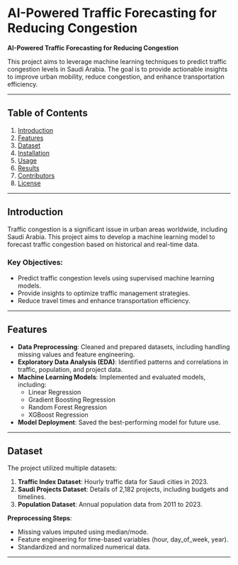 # AI-Powered Traffic Forecasting for Reducing Congestion


**AI-Powered Traffic Forecasting for Reducing Congestion**

This project aims to leverage machine learning techniques to predict traffic congestion levels in Saudi Arabia. The goal is to provide actionable insights to improve urban mobility, reduce congestion, and enhance transportation efficiency.

---

## Table of Contents
1. [Introduction](#introduction)
2. [Features](#features)
3. [Dataset](#dataset)
4. [Installation](#installation)
5. [Usage](#usage)
6. [Results](#results)
7. [Contributors](#contributors)
8. [License](#license)

---

## Introduction

Traffic congestion is a significant issue in urban areas worldwide, including Saudi Arabia. This project aims to develop a machine learning model to forecast traffic congestion based on historical and real-time data. 

### Key Objectives:
- Predict traffic congestion levels using supervised machine learning models.
- Provide insights to optimize traffic management strategies.
- Reduce travel times and enhance transportation efficiency.

---

## Features
- **Data Preprocessing**: Cleaned and prepared datasets, including handling missing values and feature engineering.
- **Exploratory Data Analysis (EDA)**: Identified patterns and correlations in traffic, population, and project data.
- **Machine Learning Models**: Implemented and evaluated models, including:
  - Linear Regression
  - Gradient Boosting Regression
  - Random Forest Regression
  - XGBoost Regression
- **Model Deployment**: Saved the best-performing model for future use.

---

## Dataset
The project utilized multiple datasets:
1. **Traffic Index Dataset**: Hourly traffic data for Saudi cities in 2023.
2. **Saudi Projects Dataset**: Details of 2,182 projects, including budgets and timelines.
3. **Population Dataset**: Annual population data from 2011 to 2023.

**Preprocessing Steps**:
- Missing values imputed using median/mode.
- Feature engineering for time-based variables (hour, day_of_week, year).
- Standardized and normalized numerical data.

---
